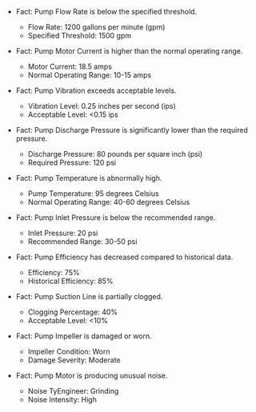 - Fact: Pump Flow Rate is below the specified threshold.
   - Flow Rate: 1200 gallons per minute (gpm)
   - Specified Threshold: 1500 gpm

- Fact: Pump Motor Current is higher than the normal operating range.
   - Motor Current: 18.5 amps
   - Normal Operating Range: 10-15 amps

- Fact: Pump Vibration exceeds acceptable levels.
   - Vibration Level: 0.25 inches per second (ips)
   - Acceptable Level: <0.15 ips

- Fact: Pump Discharge Pressure is significantly lower than the required 
        pressure.
   - Discharge Pressure: 80 pounds per square inch (psi)
   - Required Pressure: 120 psi

- Fact: Pump Temperature is abnormally high.
   - Pump Temperature: 95 degrees Celsius
   - Normal Operating Range: 40-60 degrees Celsius

- Fact: Pump Inlet Pressure is below the recommended range.
   - Inlet Pressure: 20 psi
   - Recommended Range: 30-50 psi

- Fact: Pump Efficiency has decreased compared to historical data.
   - Efficiency: 75%
   - Historical Efficiency: 85%

- Fact: Pump Suction Line is partially clogged.
   - Clogging Percentage: 40%
   - Acceptable Level: <10%

- Fact: Pump Impeller is damaged or worn.
   - Impeller Condition: Worn
   - Damage Severity: Moderate

- Fact: Pump Motor is producing unusual noise.
   - Noise TyEngineer: Grinding
   - Noise Intensity: High
